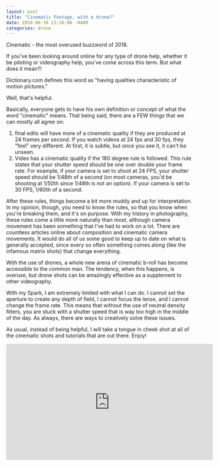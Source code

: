 ```yaml
---
layout: post
title: "Cinematic Footage, with a drone?"
date: 2018-06-30 13:26:00 -0400
categories: drone
---
```

Cinematic - the most overused buzzword of 2018.  

If you've been looking around online for any type of drone help, whether it be piloting or videography help, you've come across this term.  But what does it mean?!

Dictionary.com defines this word as "having qualities characteristic of motion pictures."

Well, that's helpful.

Basically, everyone gets to have his own definition or concept of what the word "cinematic" means.  That being said, there are a FEW things that we can mostly all agree on:

1. final edits will have more of a cinematic quality if they are produced at 24 frames per second.  If you watch videos at 24 fps and 30 fps, they "feel" very different.  At first, it is subtle, but once you see it, it can't be unseen.
2. Video has a cinematic quality if the 180 degree rule is followed.  This rule states that your shutter speed should be one over double your frame rate.  For example, if your camera is set to shoot at 24 FPS, your shutter speed should be 1/48th of a second (on most cameras, you'd be shooting at 1/50th since 1/48th is not an option).  If your camera is set to 30 FPS, 1/60th of a second. 

After these rules, things become a bit more muddy and up for interpretation.  In my opinion, though, you need to know the rules, so that you know when you're breaking them, and it's on purpose.  With my history in photography, these rules come a little more naturally than most, although camera movement has been something that I've had to work on a lot.  There are countless articles online about composition and cinematic camera movements.  It would do all of us some good to keep up to date on what is generally accepted, since every so often something comes along (like the infamous matrix shots) that change everything.

With the use of drones, a whole new arena of cinematic b-roll has become accessible to the common man.  The tendency, when this happens, is overuse, but drone shots can be amazingly effective as a supplement to other videography.

With my Spark, I am extremely limited with what I can do.  I cannot set the aperture to create any depth of field, I cannot focus the lense, and I cannot change the frame rate.  This means that without the use of neutral density filters, you are stuck with a shutter speed that is way too high in the middle of the day.  As always, there are ways to creatively solve these issues.

As usual, instead of being helpful, I will take a tongue in cheek shot at all of the cinematic shots and tutorials that are out there.  Enjoy!

<iframe width="560" height="315" src="https://www.youtube.com/embed/LZyoTYiJhxc" frameborder="0" allow="autoplay; encrypted-media" allowfullscreen></iframe>
